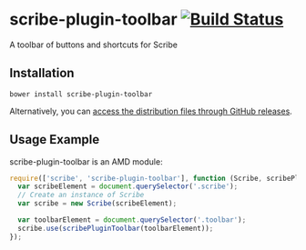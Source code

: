 # scribe-plugin-toolbar [![Build Status](https://travis-ci.org/guardian/scribe-plugin-toolbar.svg?branch=master)](https://travis-ci.org/guardian/scribe-plugin-toolbar)

A toolbar of buttons and shortcuts for Scribe

## Installation
```
bower install scribe-plugin-toolbar
```

Alternatively, you can [access the distribution files through GitHub releases](https://github.com/guardian/scribe-plugin-toolbar/releases).

## Usage Example

scribe-plugin-toolbar is an AMD module:

``` js
require(['scribe', 'scribe-plugin-toolbar'], function (Scribe, scribePluginToolbar) {
  var scribeElement = document.querySelector('.scribe');
  // Create an instance of Scribe
  var scribe = new Scribe(scribeElement);

  var toolbarElement = document.querySelector('.toolbar');
  scribe.use(scribePluginToolbar(toolbarElement));
});
```
